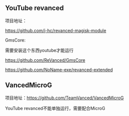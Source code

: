 ## YouTube revanced

项目地址：

https://github.com/j-hc/revanced-magisk-module

GmsCore:

需要安装这个东西youtube才能运行

https://github.com/ReVanced/GmsCore

https://github.com/NoName-exe/revanced-extended

## VancedMicroG

项目地址：https://github.com/TeamVanced/VancedMicroG

YouTube revanced不能单独运行，需要配合MicroG